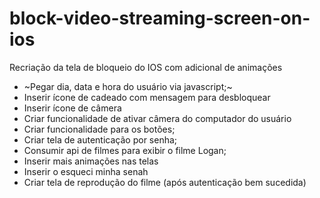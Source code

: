 # block-video-streaming-screen-on-ios
<p>Recriação da tela de bloqueio do IOS com adicional de animações</p>



- ~Pegar dia, data e hora do usuário via javascript;~
- Inserir ícone de cadeado com mensagem para desbloquear
- Inserir ícone de câmera
- Criar funcionalidade de ativar câmera do computador do usuário
- Criar funcionalidade para os botões;
- Criar tela de autenticação por senha;
- Consumir api de filmes para exibir o filme Logan;
- Inserir mais animações nas telas
- Inserir o esqueci minha senah
- Criar tela de reprodução do filme (após autenticação bem sucedida)

  
  
